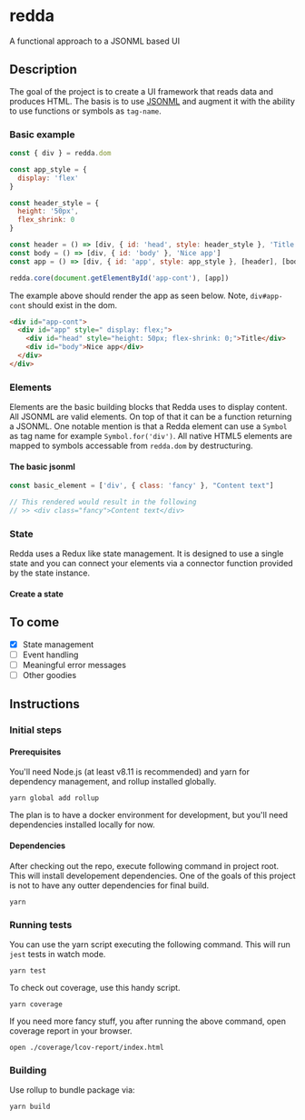 # redda
A functional approach to a JSONML based UI

## Description

The goal of the project is to create a UI framework that reads data and produces HTML. The basis is to use [JSONML](http://www.jsonml.org/) and augment it with the ability to use functions or symbols as `tag-name`.

### Basic example

```javascript
const { div } = redda.dom

const app_style = {
  display: 'flex'
}

const header_style = {
  height: '50px',
  flex_shrink: 0
}

const header = () => [div, { id: 'head', style: header_style }, 'Title']
const body = () => [div, { id: 'body' }, 'Nice app']
const app = () => [div, { id: 'app', style: app_style }, [header], [body]]

redda.core(document.getElementById('app-cont'), [app])
```

The example above should render the app as seen below. Note, `div#app-cont` should exist in the dom.

```html
<div id="app-cont">
  <div id="app" style=" display: flex;">
    <div id="head" style="height: 50px; flex-shrink: 0;">Title</div>
    <div id="body">Nice app</div>
  </div>
</div>
```

### Elements

Elements are the basic building blocks that Redda uses to display content. All JSONML are valid elements. On top of that it can be a function returning a JSONML. One notable mention is that a Redda element can use a `Symbol` as tag name for example `Symbol.for('div')`. All native HTML5 elements are mapped to symbols accessable from `redda.dom` by destructuring.

#### The basic jsonml

```javascript
const basic_element = ['div', { class: 'fancy' }, "Content text"]

// This rendered would result in the following
// >> <div class="fancy">Content text</div>
```

### State

Redda uses a Redux like state management. It is designed to use a single state and you can connect your elements via a connector function provided by the state instance.

#### Create a state

## To come

- [x] State management
- [ ] Event handling
- [ ] Meaningful error messages
- [ ] Other goodies

## Instructions

### Initial steps

#### Prerequisites

You'll need Node.js (at least v8.11 is recommended) and yarn for dependency management, and rollup installed globally.

```shell
yarn global add rollup
```

The plan is to have a docker environment for development, but you'll need dependencies installed locally for now.

#### Dependencies

After checking out the repo, execute following command in project root. This will install developement dependencies. One of the goals of this project is not to have any outter dependencies for final build.

```shell
yarn
```

### Running tests

You can use the yarn script executing the following command. This will run `jest` tests in watch mode.

```shell
yarn test
```

To check out coverage, use this handy script.

```shell
yarn coverage
```

If you need more fancy stuff, you after running the above command, open coverage report in your browser.

```shell
open ./coverage/lcov-report/index.html
```

### Building

Use rollup to bundle package via:

```shell
yarn build
```
